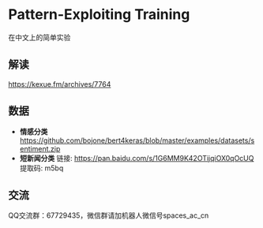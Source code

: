# Pattern-Exploiting Training

在中文上的简单实验

## 解读
https://kexue.fm/archives/7764

## 数据
- **情感分类** https://github.com/bojone/bert4keras/blob/master/examples/datasets/sentiment.zip
- **短新闻分类** 链接: https://pan.baidu.com/s/1G6MM9K42OTijqiOX0qOcUQ 提取码: m5bq

## 交流
QQ交流群：67729435，微信群请加机器人微信号spaces_ac_cn
